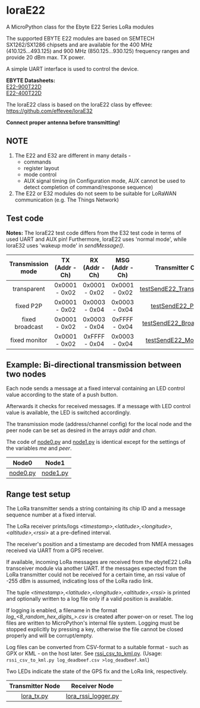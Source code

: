 # loraE22
A MicroPython class for the Ebyte E22 Series LoRa modules

The supported EBYTE E22 modules are based on SEMTECH SX1262/SX1286 chipsets and are available for the 
400 MHz (410.125...493.125) and
900 MHz (850.125...930.125) frequency ranges and provide 20 dBm max. TX power.  

A simple UART interface is used to control the device.

**EBYTE Datasheets:**<br>
[E22-900T22D](https://www.ebyte.com/en/product-view-news.html?id=1117)<br>
[E22-400T22D](https://www.ebyte.com/en/product-view-news.html?id=922)


The loraE22 class is based on the loraE22 class by effevee:
https://github.com/effevee/loraE32

**Connect proper antenna before transmitting!**

## NOTE

1. The E22 and E32 are different in many details - 
   - commands
   - register layout
   - mode control
   - AUX signal timing (in Configuration mode, AUX cannot be used to detect completion of command/response sequence)
2. The E22 or E32 modules do not seem to be suitable for LoRaWAN communication
   (e.g. The Things Network)

## Test code
**Notes:** The loraE22 test code differs from the E32 test code in terms of used UART and AUX pin! Furthermore, loraE22 uses 'normal mode', while loraE32 uses 'wakeup mode' in *sendMessage()*. 

Transmission mode | TX (Addr - Ch) | RX (Addr - Ch) | MSG (Addr - Ch) | Transmitter Code | Receiver Code
:---: | :------: | :------: | :------: | :----: | :----:
|transparent|0x0001 - 0x02|0x0001 - 0x02|0x0001 - 0x02|[testSendE22_Transparent.py](examples/testSendE22_Transparent.py)|[testRecvE22_Transparent.py](examples/testRecvE22_Transparent.py)
|fixed P2P|0x0001 - 0x02|0x0003 - 0x04|0x0003 - 0x04|[testSendE22_P2P.py](examples/testSendE22_P2P.py)|[testRecvE22_P2P.py](examples/testRecvE22_P2P.py)
|fixed broadcast|0x0001 - 0x02|0x0003 - 0x04|0xFFFF - 0x04|[testSendE22_Broadcast.py](examples/testSendE22_Broadcast.py)|[testRecvE22_Broadcast.py](examples/testRecvE22_Broadcast.py)
|fixed monitor|0x0001 - 0x02|0xFFFF - 0x04|0x0003 - 0x04|[testSendE22_Monitor.py](examples/testSendE22_Monitor.py)|[testRecvE22_Monitor.py](examples/testRecvE22_Monitor.py)

## Example: Bi-directional transmission between two nodes

Each node sends a message at a fixed interval containing an LED control 
value according to the state of a push button.

Afterwards it checks for received messages. If a message with LED control
value is available, the LED is switched accordingly.

The transmission mode (address/channel config) for the local node and the
peer node can be set as desired in the arrays *addr* and *chan*.

The code of [node0.py](examples/node0.py) and [node1.py](examples/node1.py) is identical except for the settings of
the variables *me* and *peer*.

Node0 | Node1
:---: | :---: 
[node0.py](examples/node0.py)|[node1.py](examples/node1.py)

## Range test setup

The LoRa transmitter sends a string containing its chip ID and a message sequence number at a fixed interval. 

The LoRa receiver prints/logs _\<timestamp\>,\<latitude\>,\<longitude\>,\<altitude\>,\<rssi\>_ at a pre-defined interval.

The receiver's position and a timestamp are decoded from NMEA messages received via UART from a GPS receiver.

If available, incoming LoRa messages are received from the ebyteE22 LoRa transceiver module via another UART.
If the messages expected from the LoRa transmitter could not be received for a certain time, an rssi value of
-255 dBm is assumed, indicating loss of the LoRa radio link.

The tuple _\<timestamp\>,\<latitude\>,\<longitude\>,\<altitude\>,\<rssi\>_ is printed and optionally written to a log file
only if a valid position is available.

If logging is enabled, a filename in the format *log_\<8_random_hex_digits_\>.csv* is created after power-on or reset.
The log files are written to MicroPython's internal file system. Logging must be stopped explicitly by pressing a key, otherwise the 
file cannot be closed properly and will be corrupt/empty.

Log files can be converted from CSV-format to a suitable format - such as GPX or KML - on the host later.
See [rssi_csv_to_kml.py](range_test/rssi_csv_to_kml.py). (Usage: `rssi_csv_to_kml.py log_deadbeef.csv >log_deadbeef.kml`)

Two LEDs indicate the state of the GPS fix and the LoRa link, respectively.

Transmitter Node | Receiver Node
:---: | :---: 
[lora_tx.py](range_test/lora_tx.py)|[lora_rssi_logger.py](range_test/lora_rssi_logger.py)
